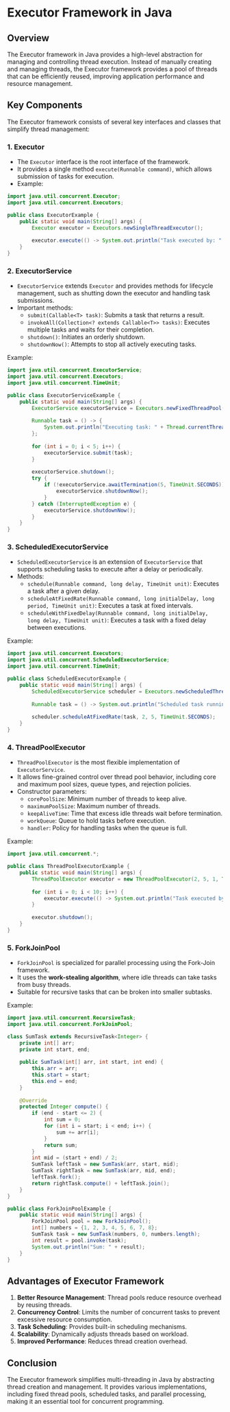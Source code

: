 # Executor Framework in Java

## Overview
The Executor framework in Java provides a high-level abstraction for managing and controlling thread execution. Instead of manually creating and managing threads, the Executor framework provides a pool of threads that can be efficiently reused, improving application performance and resource management.

## Key Components
The Executor framework consists of several key interfaces and classes that simplify thread management:

### 1. Executor
- The `Executor` interface is the root interface of the framework.
- It provides a single method `execute(Runnable command)`, which allows submission of tasks for execution.
- Example:
```java
import java.util.concurrent.Executor;
import java.util.concurrent.Executors;

public class ExecutorExample {
    public static void main(String[] args) {
        Executor executor = Executors.newSingleThreadExecutor();
        
        executor.execute(() -> System.out.println("Task executed by: " + Thread.currentThread().getName()));
    }
}
```

### 2. ExecutorService
- `ExecutorService` extends `Executor` and provides methods for lifecycle management, such as shutting down the executor and handling task submissions.
- Important methods:
  - `submit(Callable<T> task)`: Submits a task that returns a result.
  - `invokeAll(Collection<? extends Callable<T>> tasks)`: Executes multiple tasks and waits for their completion.
  - `shutdown()`: Initiates an orderly shutdown.
  - `shutdownNow()`: Attempts to stop all actively executing tasks.

Example:
```java
import java.util.concurrent.ExecutorService;
import java.util.concurrent.Executors;
import java.util.concurrent.TimeUnit;

public class ExecutorServiceExample {
    public static void main(String[] args) {
        ExecutorService executorService = Executors.newFixedThreadPool(3);
        
        Runnable task = () -> {
            System.out.println("Executing task: " + Thread.currentThread().getName());
        };
        
        for (int i = 0; i < 5; i++) {
            executorService.submit(task);
        }
        
        executorService.shutdown();
        try {
            if (!executorService.awaitTermination(5, TimeUnit.SECONDS)) {
                executorService.shutdownNow();
            }
        } catch (InterruptedException e) {
            executorService.shutdownNow();
        }
    }
}
```

### 3. ScheduledExecutorService
- `ScheduledExecutorService` is an extension of `ExecutorService` that supports scheduling tasks to execute after a delay or periodically.
- Methods:
  - `schedule(Runnable command, long delay, TimeUnit unit)`: Executes a task after a given delay.
  - `scheduleAtFixedRate(Runnable command, long initialDelay, long period, TimeUnit unit)`: Executes a task at fixed intervals.
  - `scheduleWithFixedDelay(Runnable command, long initialDelay, long delay, TimeUnit unit)`: Executes a task with a fixed delay between executions.

Example:
```java
import java.util.concurrent.Executors;
import java.util.concurrent.ScheduledExecutorService;
import java.util.concurrent.TimeUnit;

public class ScheduledExecutorExample {
    public static void main(String[] args) {
        ScheduledExecutorService scheduler = Executors.newScheduledThreadPool(2);
        
        Runnable task = () -> System.out.println("Scheduled task running at: " + System.currentTimeMillis());
        
        scheduler.scheduleAtFixedRate(task, 2, 5, TimeUnit.SECONDS);
    }
}
```

### 4. ThreadPoolExecutor
- `ThreadPoolExecutor` is the most flexible implementation of `ExecutorService`.
- It allows fine-grained control over thread pool behavior, including core and maximum pool sizes, queue types, and rejection policies.
- Constructor parameters:
  - `corePoolSize`: Minimum number of threads to keep alive.
  - `maximumPoolSize`: Maximum number of threads.
  - `keepAliveTime`: Time that excess idle threads wait before termination.
  - `workQueue`: Queue to hold tasks before execution.
  - `handler`: Policy for handling tasks when the queue is full.

Example:
```java
import java.util.concurrent.*;

public class ThreadPoolExecutorExample {
    public static void main(String[] args) {
        ThreadPoolExecutor executor = new ThreadPoolExecutor(2, 5, 1, TimeUnit.SECONDS, new LinkedBlockingQueue<>(10));
        
        for (int i = 0; i < 10; i++) {
            executor.execute(() -> System.out.println("Task executed by: " + Thread.currentThread().getName()));
        }
        
        executor.shutdown();
    }
}
```

### 5. ForkJoinPool
- `ForkJoinPool` is specialized for parallel processing using the Fork-Join framework.
- It uses the **work-stealing algorithm**, where idle threads can take tasks from busy threads.
- Suitable for recursive tasks that can be broken into smaller subtasks.

Example:
```java
import java.util.concurrent.RecursiveTask;
import java.util.concurrent.ForkJoinPool;

class SumTask extends RecursiveTask<Integer> {
    private int[] arr;
    private int start, end;
    
    public SumTask(int[] arr, int start, int end) {
        this.arr = arr;
        this.start = start;
        this.end = end;
    }
    
    @Override
    protected Integer compute() {
        if (end - start <= 2) {
            int sum = 0;
            for (int i = start; i < end; i++) {
                sum += arr[i];
            }
            return sum;
        }
        int mid = (start + end) / 2;
        SumTask leftTask = new SumTask(arr, start, mid);
        SumTask rightTask = new SumTask(arr, mid, end);
        leftTask.fork();
        return rightTask.compute() + leftTask.join();
    }
}

public class ForkJoinPoolExample {
    public static void main(String[] args) {
        ForkJoinPool pool = new ForkJoinPool();
        int[] numbers = {1, 2, 3, 4, 5, 6, 7, 8};
        SumTask task = new SumTask(numbers, 0, numbers.length);
        int result = pool.invoke(task);
        System.out.println("Sum: " + result);
    }
}
```

## Advantages of Executor Framework
1. **Better Resource Management**: Thread pools reduce resource overhead by reusing threads.
2. **Concurrency Control**: Limits the number of concurrent tasks to prevent excessive resource consumption.
3. **Task Scheduling**: Provides built-in scheduling mechanisms.
4. **Scalability**: Dynamically adjusts threads based on workload.
5. **Improved Performance**: Reduces thread creation overhead.

## Conclusion
The Executor framework simplifies multi-threading in Java by abstracting thread creation and management. It provides various implementations, including fixed thread pools, scheduled tasks, and parallel processing, making it an essential tool for concurrent programming.